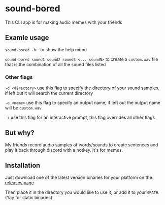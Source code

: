 # sound-bored
This CLI app is for making audio memes with your friends

## Examle usage
`sound-bored -h` - to show the help menu

`sound-bored sound1 sound2 sound3 <... soundN>` to create a `custom.wav` file that is the combination of all the sound files listed

### Other flags
`-d <directory>` use this flag to specify the directory of your sound samples, if left out it will search the current directory

`-o <name>` use this flag to specify an output name, if left out the output name will be `custom.wav`

`-i` use this flag for an interactive prompt, this flag overrides all other flags

## But why?
My friends record audio samples of words/sounds to create sentences and play it back through discord with a hotkey. It's for memes.

## Installation
Just download one of the latest version binaries for your platform on the [releases page](https://github.com/dmaahs2017/sound-bored/releases)

Then place it in the directory you would like to use it, or add it to your `$PATH`. (Yay for static binaries)

